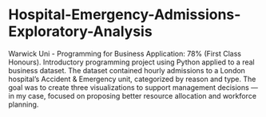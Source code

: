 # Hospital-Emergency-Admissions-Exploratory-Analysis
Warwick Uni - Programming for Business Application: 78% (First Class Honours). Introductory programming project using Python applied to a real business dataset. The dataset contained hourly admissions to a London hospital’s Accident & Emergency unit, categorized by reason and type. The goal was to create three visualizations to support management decisions — in my case, focused on proposing better resource allocation and workforce planning.
